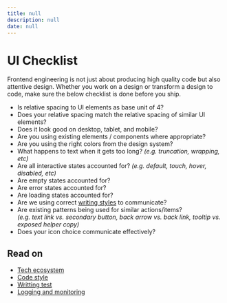 ```yaml
---
title: null
description: null
date: null
---
```


# UI Checklist

Frontend engineering is not just about producing high quality code but also attentive design. Whether you work on a design or transform a design to code, make sure the below checklist is done before you ship.

- Is relative spacing to UI elements as base unit of 4?
- Does your relative spacing match the relative spacing of similar UI elements?
- Does it look good on desktop, tablet, and mobile?
- Are you using existing elements / components where appropriate?
- Are you using the right colors from the design system?
- What happens to text when it gets too long? _(e.g. truncation, wrapping, etc)_
- Are all interactive states accounted for? _(e.g. default, touch, hover, disabled, etc)_
- Are empty states accounted for?
- Are error states accounted for?
- Are loading states accounted for?
- Are we using correct [writing styles](https://material.io/design/communication/writing.html#principles "https://material.io/design/communication/writing.html#principles") to communicate?
- Are existing patterns being used for similar actions/items?\
  _(e.g. text link vs. secondary button, back arrow vs. back link, tooltip vs. exposed helper copy)_
- Does your icon choice communicate effectively?

## Read on

- [Tech ecosystem](tech-ecosystem.md)
- [Code style](code-style.md)
- [Writting test](writing-test.md)
- [Logging and monitoring](logging-monitoring.md)

